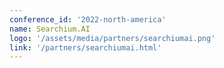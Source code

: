 ```yaml
---
conference_id: '2022-north-america'
name: Searchium.AI
logo: '/assets/media/partners/searchiumai.png'
link: '/partners/searchiumai.html'
---
```

